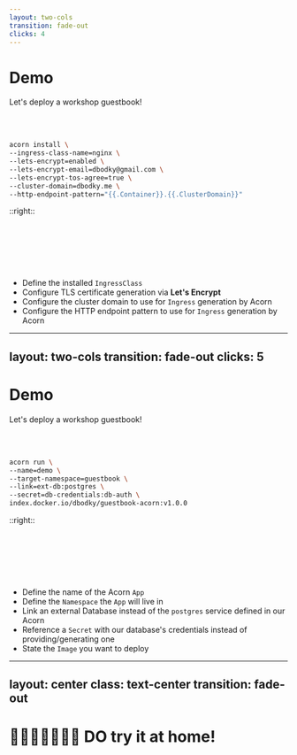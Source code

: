 ```yaml
---
layout: two-cols
transition: fade-out
clicks: 4
---
```


# Demo 

Let's deploy a workshop guestbook!

<br />

<br />


```bash
acorn install \
--ingress-class-name=nginx \
--lets-encrypt=enabled \
--lets-encrypt-email=dbodky@gmail.com \
--lets-encrypt-tos-agree=true \
--cluster-domain=dbodky.me \
--http-endpoint-pattern="{{.Container}}.{{.ClusterDomain}}"
```

<v-click>

<div class="bg-red absolute left-2 top-43 h-4 w-48 opacity-50 rounded-md"></div>

</v-click>

<v-click>

<div class="bg-green absolute left-2 top-47.5 h-4 w-41 opacity-50 rounded-md"></div>

<div class="bg-green absolute left-2 top-52 h-4 w-68 opacity-50 rounded-md"></div>

<div class="bg-green absolute left-2 top-56.5 h-4 w-53 opacity-50 rounded-md"></div>

</v-click>

<v-click>

<div class="bg-blue absolute left-2 top-61.5 h-4 w-48 opacity-50 rounded-md"></div>

</v-click>

<v-click>

<div class="bg-pink absolute left-2 top-66 h-4 w-106.5 opacity-50 rounded-md"></div>

</v-click>

::right::

<br />

<br />

<br />

<br />

<br />

<ul>

<v-click at=1>

<li class="text-red">Define the installed <code>IngressClass</code></li>

</v-click>

<v-click at=2>

<li class="text-green">Configure TLS certificate generation via <b>Let's Encrypt</b></li>

</v-click>

<v-click at=3>

<li class="text-blue">Configure the cluster domain to use for <code>Ingress</code> generation by Acorn</li>

</v-click>

<v-click at=4>

<li class="text-pink">Configure the HTTP endpoint pattern to use for <code>Ingress</code> generation by Acorn</li>

</v-click>

</ul>

---
layout: two-cols
transition: fade-out
clicks: 5
---

# Demo

Let's deploy a workshop guestbook!

<br />

<br />

```bash
acorn run \
--name=demo \
--target-namespace=guestbook \
--link=ext-db:postgres \
--secret=db-credentials:db-auth \
index.docker.io/dbodky/guestbook-acorn:v1.0.0
```

<v-click>

<div class="bg-red absolute left-2 top-43 h-4 w-21 opacity-50 rounded-md"></div>

</v-click>

<v-click>

<div class="bg-green absolute left-2 top-47.5 h-4 w-51.5 opacity-50 rounded-md"></div>

</v-click>

<v-click>

<div class="bg-pink absolute left-2 top-52 h-4 w-40 opacity-50 rounded-md"></div>

</v-click>

<v-click>

<div class="bg-purple absolute left-2 top-56.5 h-4 w-56.5 opacity-50 rounded-md"></div>

</v-click>

<v-click>

<div class="bg-blue absolute left-2 top-61.5 h-4 w-82 opacity-50 rounded-md"></div>

</v-click>

::right::

<br />

<br />

<br />

<br />

<br />

<ul>

<v-click at=1>

<li class="text-red">Define the name of the Acorn <code>App</code></li>

</v-click>

<v-click at=2>

<li class="text-green">Define the <code>Namespace</code> the <code>App</code> will live in</li>

</v-click>

<v-click at=3>

<li class="text-pink">Link an external Database instead of the <code>postgres</code> service defined in our Acorn</li>

</v-click>

<v-click at=4>

<li class="text-purple">Reference a <code>Secret</code> with our database's credentials instead of providing/generating one</li>

</v-click>

<v-click at=5>

<li class="text-blue">State the <code>Image</code> you want to deploy</li>

</v-click>

</ul>

---
layout: center
class: text-center
transition: fade-out
---

# 🏡👩🏼‍💻🧑🏿‍💻 DO try it at home!
